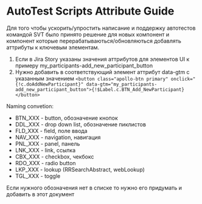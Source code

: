 # AutoTest Scripts Attribute Guide
Для того чтобы ускорить/упростить написание и поддержку автотестов командой SVT было принято решение для новых компонент и компонент которые перерабатываються/обновляються добавлять аттрибуты к ключевым элементам.

1) Если в Jira Story указаны значения аттрибутов для элементов UI к примеру my_participants-add_new_participant_button  
2) Нужно добавить в соответствующий элемент аттрибут data-gtm с указанным значением
`<button class="apollo-btn primary" onclick="{!c.doAddNewParticipant}" data-gtm="my_participants-add_new_participant_button">{!$Label.c.BTN_Add_NewParticipant}</button>` 

Naming convetion:

- BTN_XXX - button, обозначение кнопок 
- DDL_XXX - drop down list, обозначение пиклистов
- FLD_XXX - field, поле ввода
- NAV_XXX - navigation, навигация
- PNL_XXX - panel, панель
- LNK_XXX - link, ссылка
- CBX_XXX - checkbox, чекбокс
- RDO_XXX - radio button
- LKP_XXX - lookup (RRSearchAbstract, webLookup)
- TGL_XXX - toggle


Если нужного обозначения нет в списке то нужно его придумать и добавить в этот документ